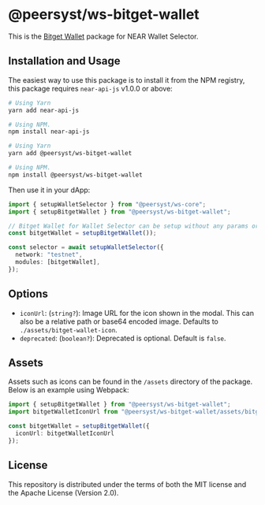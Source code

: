 # @peersyst/ws-bitget-wallet

This is the [Bitget Wallet](https://chromewebstore.google.com/detail/bitget-wallet-formerly-bi/jiidiaalihmmhddjgbnbgdfflelocpak) package for NEAR Wallet Selector.

## Installation and Usage

The easiest way to use this package is to install it from the NPM registry, this package requires `near-api-js` v1.0.0 or above:

```bash
# Using Yarn
yarn add near-api-js

# Using NPM.
npm install near-api-js
```
```bash
# Using Yarn
yarn add @peersyst/ws-bitget-wallet

# Using NPM.
npm install @peersyst/ws-bitget-wallet
```

Then use it in your dApp:

```ts
import { setupWalletSelector } from "@peersyst/ws-core";
import { setupBitgetWallet } from "@peersyst/ws-bitget-wallet";

// Bitget Wallet for Wallet Selector can be setup without any params or it can take one optional param.
const bitgetWallet = setupBitgetWallet());

const selector = await setupWalletSelector({
  network: "testnet",
  modules: [bitgetWallet],
});
```

## Options

- `iconUrl`: (`string?`): Image URL for the icon shown in the modal. This can also be a relative path or base64 encoded image. Defaults to `./assets/bitget-wallet-icon`.
- `deprecated`: (`boolean?`): Deprecated is optional. Default is `false`.

## Assets

Assets such as icons can be found in the `/assets` directory of the package. Below is an example using Webpack:

```ts
import { setupBitgetWallet } from "@peersyst/ws-bitget-wallet";
import bitgetWalletIconUrl from "@peersyst/ws-bitget-wallet/assets/bitget-wallet-icon";

const bitgetWallet = setupBitgetWallet({
  iconUrl: bitgetWalletIconUrl
});
```

## License

This repository is distributed under the terms of both the MIT license and the Apache License (Version 2.0).
